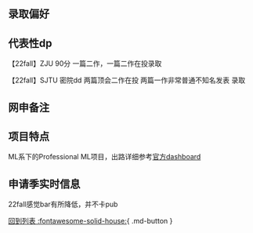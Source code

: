 ## 录取偏好

## 代表性dp
【22fall】ZJU 90分 一篇二作，一篇二作在投录取
 
【22fall】SJTU 密院dd 两篇顶会二作在投 两篇一作非常普通不知名发表 录取

## 网申备注

## 项目特点
ML系下的Professional ML项目，出路详细参考[官方dashboard](https://www.cmu.edu/career/outcomes/post-grad-dashboard.html)

## 申请季实时信息
22fall感觉bar有所降低，并不卡pub

[回到列表 :fontawesome-solid-house:](选校梯度.md){ .md-button }
